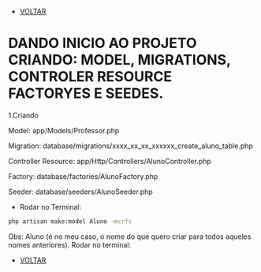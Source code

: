 - [VOLTAR](documentatian.md)
# DANDO INICIO AO PROJETO CRIANDO: MODEL, MIGRATIONS, CONTROLER RESOURCE FACTORYES E SEEDES.
1.Criando

Model: app/Models/Professor.php

Migration: database/migrations/xxxx_xx_xx_xxxxxx_create_aluno_table.php

Controller Resource: app/Http/Controllers/AlunoController.php

Factory: database/factories/AlunoFactory.php

Seeder: database/seeders/AlunoSeeder.php


	


* Rodar no Terminal:
```sh
php artisan make:model Aluno -mcrfs
```
Obs: Aluno (é no meu caso, o nome do que quero criar para todos aqueles nomes anteriores).
Rodar no terminal:	
- [VOLTAR](documentatian.md)